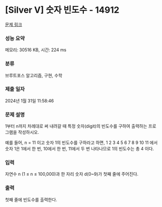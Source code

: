 # [Silver V] 숫자 빈도수 - 14912 

[문제 링크](https://www.acmicpc.net/problem/14912) 

### 성능 요약

메모리: 30516 KB, 시간: 224 ms

### 분류

브루트포스 알고리즘, 구현, 수학

### 제출 일자

2024년 1월 31일 11:58:46

### 문제 설명

<p>1부터 n까지 차례대로 써 내려갈 때 특정 숫자(digit)의 빈도수를 구하여 출력하는 프로그램을 작성하시오.</p>

<p>예를 들어, n = 11 이고 숫자 1의 빈도수를 구하라고 하면, 1 2 3 4 5 6 7 8 9 10 11 에서 숫자 1은 1에서 한 번, 10에서 한 번, 11에서 두 번 나타나므로 1의 빈도수는 총 4 이다.</p>

### 입력 

 <p>자연수 n (1 ≤ n ≤ 100,000)과 한 자리 숫자 d(0~9)가 첫째 줄에 주어진다.</p>

### 출력 

 <p>첫째 줄에 빈도수를 출력한다.</p>

